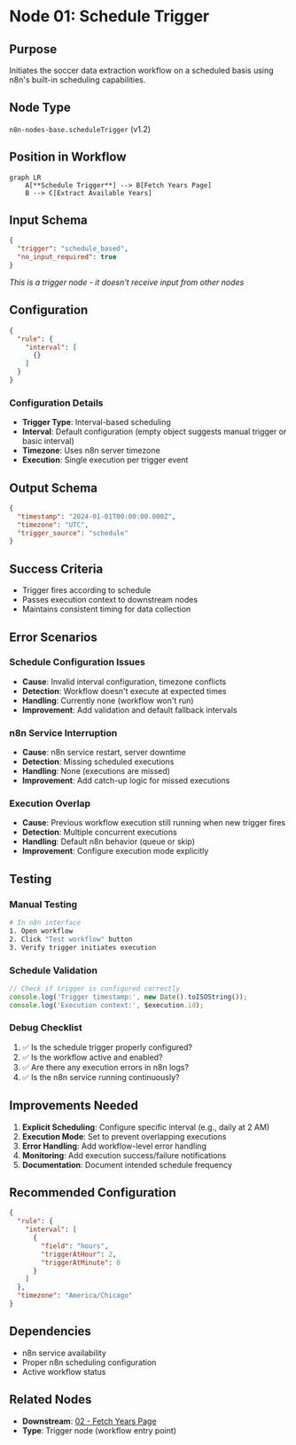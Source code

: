 # Node 01: Schedule Trigger

## Purpose
Initiates the soccer data extraction workflow on a scheduled basis using n8n's built-in scheduling capabilities.

## Node Type
`n8n-nodes-base.scheduleTrigger` (v1.2)

## Position in Workflow
```mermaid
graph LR
    A[**Schedule Trigger**] --> B[Fetch Years Page]
    B --> C[Extract Available Years]
```

## Input Schema
```json
{
  "trigger": "schedule_based",
  "no_input_required": true
}
```
*This is a trigger node - it doesn't receive input from other nodes*

## Configuration
```json
{
  "rule": {
    "interval": [
      {}
    ]
  }
}
```

### Configuration Details
- **Trigger Type**: Interval-based scheduling
- **Interval**: Default configuration (empty object suggests manual trigger or basic interval)
- **Timezone**: Uses n8n server timezone
- **Execution**: Single execution per trigger event

## Output Schema
```json
{
  "timestamp": "2024-01-01T00:00:00.000Z",
  "timezone": "UTC",
  "trigger_source": "schedule"
}
```

## Success Criteria
- Trigger fires according to schedule
- Passes execution context to downstream nodes
- Maintains consistent timing for data collection

## Error Scenarios

### Schedule Configuration Issues
- **Cause**: Invalid interval configuration, timezone conflicts
- **Detection**: Workflow doesn't execute at expected times
- **Handling**: Currently none (workflow won't run)
- **Improvement**: Add validation and default fallback intervals

### n8n Service Interruption
- **Cause**: n8n service restart, server downtime
- **Detection**: Missing scheduled executions
- **Handling**: None (executions are missed)
- **Improvement**: Add catch-up logic for missed executions

### Execution Overlap
- **Cause**: Previous workflow execution still running when new trigger fires
- **Detection**: Multiple concurrent executions
- **Handling**: Default n8n behavior (queue or skip)
- **Improvement**: Configure execution mode explicitly

## Testing

### Manual Testing
```bash
# In n8n interface
1. Open workflow
2. Click "Test workflow" button
3. Verify trigger initiates execution
```

### Schedule Validation
```javascript
// Check if trigger is configured correctly
console.log('Trigger timestamp:', new Date().toISOString());
console.log('Execution context:', $execution.id);
```

### Debug Checklist
1. ✅ Is the schedule trigger properly configured?
2. ✅ Is the workflow active and enabled?
3. ✅ Are there any execution errors in n8n logs?
4. ✅ Is the n8n service running continuously?

## Improvements Needed
1. **Explicit Scheduling**: Configure specific interval (e.g., daily at 2 AM)
2. **Execution Mode**: Set to prevent overlapping executions
3. **Error Handling**: Add workflow-level error handling
4. **Monitoring**: Add execution success/failure notifications
5. **Documentation**: Document intended schedule frequency

## Recommended Configuration
```json
{
  "rule": {
    "interval": [
      {
        "field": "hours",
        "triggerAtHour": 2,
        "triggerAtMinute": 0
      }
    ]
  },
  "timezone": "America/Chicago"
}
```

## Dependencies
- n8n service availability
- Proper n8n scheduling configuration
- Active workflow status

## Related Nodes
- **Downstream**: [02 - Fetch Years Page](02-fetch-years-page.md)
- **Type**: Trigger node (workflow entry point)